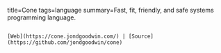 title=Cone
tags=language
summary=Fast, fit, friendly, and safe systems programming language.
~~~~~~

[Web](https://cone.jondgoodwin.com/) | [Source](https://github.com/jondgoodwin/cone)

